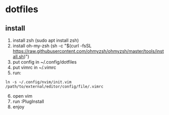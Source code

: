 # dotfiles

## install

1. install zsh (sudo apt install zsh)
2. install oh-my-zsh (sh -c "$(curl -fsSL https://raw.githubusercontent.com/ohmyzsh/ohmyzsh/master/tools/install.sh)")
3. put config in ~/.config/dotfiles
4. put vimrc in ~/.vimrc
5. run:
```
ln -s ~/.config/nvim/init.vim /path/to/external/editor/config/file/.vimrc
```

6. open vim
7. run :PlugInstall
8. enjoy
